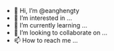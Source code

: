 - 👋 Hi, I’m @eanghengty
- 👀 I’m interested in ...
- 🌱 I’m currently learning ...
- 💞️ I’m looking to collaborate on ...
- 📫 How to reach me ...


<!---
eanghengty/eanghengty is a ✨ special ✨ repository because its `README.md` (this file) appears on your GitHub profile.
You can click the Preview link to take a look at your changes.
--->
